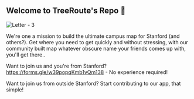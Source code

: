 ## Welcome to TreeRoute's Repo 👋

![Letter - 3](https://user-images.githubusercontent.com/29983481/200158224-f48f1b6e-041f-40ad-8600-1920426159bb.svg)

We're one a mission to build the ultimate campus map for Stanford (and others?). Get where you need to get quickly and without stressing, with our community built map whatever obscure name your friends comes up with, you'll get there..

Want to join us and you're from Stanford? https://forms.gle/w39popqKmb1vQm138 - No experience required!

Want to join us from outside Stanford? Start contributing to our app, that simple!
